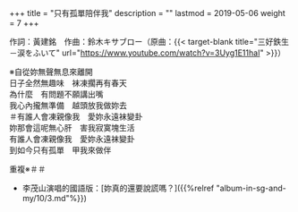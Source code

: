+++
title = "只有孤單陪伴我"
description = ""
lastmod = 2019-05-06
weight = 7
+++

作詞：黃建銘　作曲：鈴木キサブロー（原曲：{{< target-blank title="三好鉄生－涙をふいて" url="https://www.youtube.com/watch?v=3Uyg1E11haI" >}}）

※自從妳無聲無息來離開  
日子全然無趣味　袜凍擱再有春天  
為什麼　有問題不願講出嘴  
我心內攏無準備　越頭放我做妳去  
＃有誰人會凍親像我　愛妳永遠袜變卦  
妳那會這呢無心肝　害我寂寞塊生活  
有誰人會凍親像我　愛妳永遠袜變卦  
到如今只有孤單　甲我來做伴  

重複※＃＃

* 李茂山演唱的國語版：[妳真的還要說謊嗎？]({{%relref "album-in-sg-and-my/10/3.md"%}}) 
